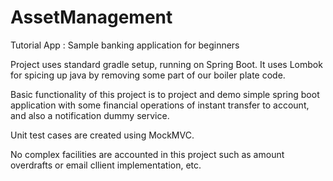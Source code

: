 # AssetManagement
Tutorial App : Sample banking application for beginners

Project uses standard gradle setup, running on Spring Boot. It uses Lombok for spicing up java by removing some part of our boiler plate code. 

Basic functionality of this project is to project and demo simple spring boot application with some financial operations of instant transfer to account, and also a notification dummy service.

Unit test cases are created using MockMVC.

No complex facilities are accounted in this project such as amount overdrafts or email cllient implementation, etc.